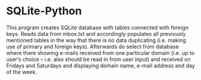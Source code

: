 # SQLite-Python

This program creates SQLite database with tables connected with foreign keys. 
Reads data from mbox.txt and 
accordingly populates all previously mentioned tables in the way that there is no data 
duplicating (i.e. making use of primary and foreign keys). 
Afterwards do select from database 
where there showing e-mails received from one particular domain (i.e. up to user’s choice –
i.e. also should be read in from user input) and received on Fridays and Saturdays and 
displaying domain name, e-mail address and day of the week.
